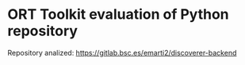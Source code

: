 # ORT Toolkit evaluation of Python repository

Repository analized: https://gitlab.bsc.es/emarti2/discoverer-backend
